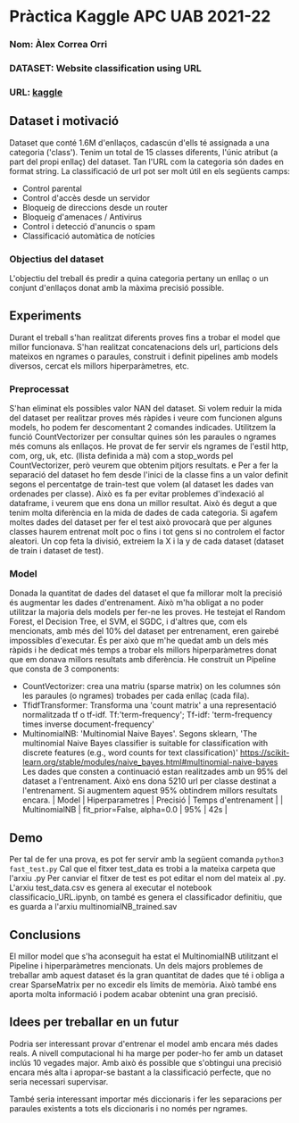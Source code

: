 # Pràctica Kaggle APC UAB 2021-22
### Nom: Àlex Correa Orri
### DATASET: Website classification using URL
### URL: [kaggle](https://www.kaggle.com/shaurov/website-classification-using-url)
## Dataset i motivació
Dataset que conté 1.6M d'enllaços, cadascún d'ells té assignada a una categoria ('class'). Tenim un total de 15 classes diferents, l'únic atribut (a part del propi enllaç) del dataset.
Tan l'URL com la categoria són dades en format string.
La classificació de url pot ser molt útil en els següents camps:
- Control parental
- Control d'accès desde un servidor
- Bloqueig de direccions desde un router
- Bloqueig d'amenaces / Antivirus
- Control i detecció d'anuncis o spam
- Classificació automàtica de notícies

### Objectius del dataset
L'objectiu del treball és predir a quina categoria pertany un enllaç o un conjunt d'enllaços donat amb la màxima precisió possible.
## Experiments
Durant el treball s'han realitzat diferents proves fins a trobar el model que millor funcionava. 
S'han realitzat concatenacions dels url, particions dels mateixos en ngrames o paraules, construit i definit pipelines amb models diversos, cercat els millors hiperparàmetres, etc.
### Preprocessat
S'han eliminat els possibles valor NAN del dataset.
Si volem reduir la mida del dataset per realitzar proves més ràpides i veure com funcionen alguns models, ho podem fer descomentant 2 comandes indicades.
Utilitzem la funció CountVectorizer per consultar quines són les paraules o ngrames més comuns als enllaços. He provat de fer servir els ngrames de l'estil http, com, org, uk, etc. (llista definida a mà) com a stop_words pel CountVectorizer, però veurem que obtenim pitjors resultats. e
Per a fer la separació del dataset ho fem desde l'inici de la classe fins a un valor definit segons el percentatge de train-test que volem (al dataset les dades van ordenades per classe). Això es fa per evitar problemes d'indexació al dataframe, i veurem que ens dona un millor resultat.
Això és degut a que tenim molta diferència en la mida de dades de cada categoria. Si agafem moltes dades del dataset per fer el test això provocarà que per algunes classes haurem entrenat molt poc o fins i tot gens si no controlem el factor aleatori.
Un cop feta la divisió, extreiem la X i la y de cada dataset (dataset de train i dataset de test).
### Model
Donada la quantitat de dades del dataset el que fa millorar molt la precisió és augmentar les dades d'entrenament. Això m'ha obligat a no poder utilitzar la majoria dels models per fer-ne les proves.
He testejat el Random Forest, el Decision Tree, el SVM, el SGDC, i d'altres que, com els mencionats, amb més del 10% del dataset per entrenament, eren gairebé impossibles d'executar.
És per això que m'he quedat amb un dels més ràpids i he dedicat més temps a trobar els millors hiperparàmetres donat que em donava millors resultats amb diferència.
He construit un Pipeline que consta de 3 components:
- CountVectorizer: crea una matriu (sparse matrix) on les columnes són les paraules (o ngrames) trobades per cada enllaç (cada fila).
- TfidfTransformer: Transforma una 'count matrix' a una representació normalitzada tf o tf-idf. Tf:'term-frequency'; Tf-idf: 'term-frequency times inverse document-frequency'
- MultinomialNB: 'Multinomial Naive Bayes'. Segons sklearn, 'The multinomial Naive Bayes classifier is suitable for classification with discrete features (e.g., word counts for text classification)' https://scikit-learn.org/stable/modules/naive_bayes.html#multinomial-naive-bayes
Les dades que consten a continuació estan realitzades amb un 95% del dataset a l'entrenament. Això ens dona 5210 url per classe destinat a l'entrenament. Si augmentem aquest 95% obtindrem millors resultats encara.
|     Model     |       Hiperparametres      | Precisió | Temps d'entrenament |
| MultinomialNB | fit_prior=False, alpha=0.0 |   95%    |         42s         |
## Demo
Per tal de fer una prova, es pot fer servir amb la següent comanda
``` python3 fast_test.py ``` 
Cal que el fitxer test_data es trobi a la mateixa carpeta que l'arxiu .py
Per canviar el fitxer de test es pot editar el nom del mateix al .py. 
L'arxiu test_data.csv es genera al executar el notebook classificacio_URL.ipynb, on també es genera el classificador definitiu, que es guarda a l'arxiu multinomialNB_trained.sav
## Conclusions
El millor model que s'ha aconseguit ha estat el MultinomialNB utilitzant el Pipeline i hiperparàmetres mencionats.
Un dels majors problemes de treballar amb aquest dataset és la gran quantitat de dades que té i obliga a crear SparseMatrix per no excedir els límits de memòria.
Això també ens aporta molta informació i podem acabar obtenint una gran precisió.
## Idees per treballar en un futur
Podria ser interessant provar d'entrenar el model amb encara més dades reals. A nivell computacional hi ha marge per poder-ho fer amb un dataset inclús 10 vegades major. 
Amb això és possible que s'obtingui una precisió encara més alta i apropar-se bastant a la classificació perfecte, que no seria necessari supervisar. 

També seria interessant importar més diccionaris i fer les separacions per paraules existents a tots els diccionaris i no només per ngrames.
